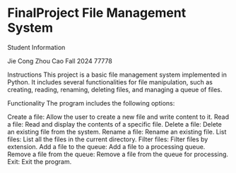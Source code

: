 # FinalProject File Management System

Student Information

Jie Cong Zhou Cao
Fall 2024
77778


Instructions
This project is a basic file management system implemented in Python. It includes several functionalities for file manipulation, such as creating, reading, renaming, deleting files, and managing a queue of files.

Functionality
The program includes the following options:

Create a file: Allow the user to create a new file and write content to it.
Read a file: Read and display the contents of a specific file.
Delete a file: Delete an existing file from the system.
Rename a file: Rename an existing file.
List files: List all the files in the current directory.
Filter files: Filter files by extension.
Add a file to the queue: Add a file to a processing queue.
Remove a file from the queue: Remove a file from the queue for processing.
Exit: Exit the program.


